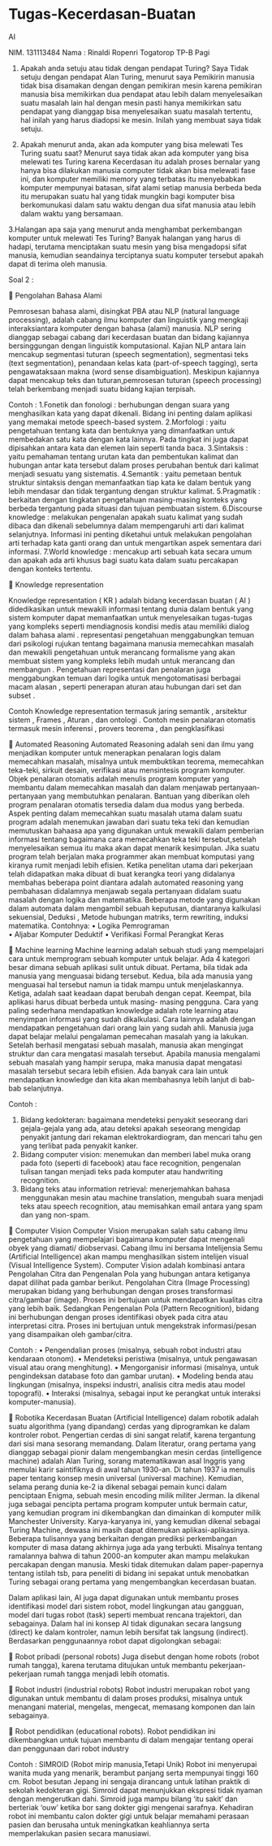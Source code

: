 # Tugas-Kecerdasan-Buatan
AI

NIM. 131113484
Nama : Rinaldi Ropenri Togatorop
TP-B Pagi
1. Apakah anda setuju atau tidak dengan pendapat Turing?
Saya Tidak setuju dengan pendapat Alan Turing, menurut saya Pemikirin manusia tidak bisa disamakan dengan dengan pemikiran mesin karena pemikiran manusia bisa memikirkan dua pendapat atau lebih dalam menyelesaikan suatu masalah lain hal dengan mesin pasti hanya memikirkan satu pendapat yang dianggap bisa menyelesaikan suatu masalah tertentu, hal inilah yang harus diadopsi ke mesin. Inilah yang membuat saya tidak setuju.

2. Apakah menurut anda, akan ada komputer yang bisa melewati Tes Turing suatu saat?
Menurut saya tidak akan ada komputer yang bisa melewati tes Turing karena Kecerdasan itu adalah proses bernalar yang hanya bisa dilakukan manusia computer tidak akan bisa melewati fase ini, dan komputer memiliki memory yang terbatas itu menyebabkan komputer mempunyai batasan, sifat alami setiap manusia berbeda beda itu merupakan suatu hal yang tidak mungkin bagi komputer bisa berkomunukasi dalam satu waktu dengan dua sifat manusia atau lebih dalam waktu yang bersamaan.

3.Halangan apa saja yang menurut anda menghambat perkembangan komputer untuk melewati Tes Turing?
Banyak halangan yang harus di hadapi, terutama menciptakan suatu mesin yang bisa mengadopsi sifat manusia, kemudian seandainya terciptanya suatu komputer tersebut apakah dapat di terima oleh manusia.

Soal 2 : 

 Pengolahan Bahasa Alami

Pemrosesan bahasa alami, disingkat PBA atau NLP (natural language processing), adalah cabang ilmu komputer dan linguistik yang mengkaji interaksiantara komputer dengan bahasa (alami) manusia. NLP sering dianggap sebagai cabang dari kecerdasan buatan dan bidang kajiannya bersinggungan dengan linguistik komputasional. Kajian NLP antara lain mencakup segmentasi tuturan (speech segmentation), segmentasi teks (text segmentation), penandaan kelas kata (part-of-speech tagging), serta pengawataksaan makna (word sense disambiguation). Meskipun kajiannya dapat mencakup teks dan tuturan,pemrosesan tuturan (speech processing) telah berkembang menjadi suatu bidang kajian terpisah.

Contoh :
1.Fonetik dan fonologi : berhubungan dengan suara yang menghasilkan kata yang dapat dikenali. Bidang ini penting dalam aplikasi yang memakai metode speech-based system.
2.Morfologi : yaitu pengetahuan tentang kata dan bentuknya yang dimanfaatkan untuk membedakan satu kata dengan kata lainnya. Pada tingkat ini juga dapat dipisahkan antara kata dan elemen lain seperti tanda baca.
3.Sintaksis : yaitu pemahaman tentang urutan kata dan pembentukan kalimat dan hubungan antar kata tersebut dalam proses perubahan bentuk dari kalimat menjadi sesuatu yang sistematis.
4.Semantik : yaitu pemetaan bentuk struktur sintaksis dengan memanfaatkan tiap kata ke dalam bentuk yang lebih mendasar dan tidak tergantung dengan struktur kalimat.
5.Pragmatik : berkaitan dengan tingkatan pengetahuan masing-masing konteks yang berbeda tergantung pada situasi dan tujuan pembuatan sistem.
6.Discourse knowledge : melakukan pengenalan apakah suatu kalimat yang sudah dibaca dan dikenali sebelumnya dalam  mempengaruhi arti dari kalimat selanjutnya. Informasi ini penting diketahui untuk melakukan pengolahan arti terhadap kata ganti orang dan untuk mengartikan aspek sementara dari informasi.
7.World knowledge : mencakup arti sebuah kata secara umum dan apakah ada arti khusus bagi suatu kata dalam suatu percakapan dengan konteks tertentu.


 Knowledge representation 

Knowledge representation ( KR ) adalah bidang kecerdasan buatan ( AI ) didedikasikan untuk mewakili informasi tentang dunia dalam bentuk yang sistem komputer dapat memanfaatkan untuk menyelesaikan tugas-tugas yang kompleks seperti mendiagnosis kondisi medis atau memiliki dialog dalam bahasa alami . representasi pengetahuan menggabungkan temuan dari psikologi rujukan tentang bagaimana manusia memecahkan masalah dan mewakili pengetahuan untuk merancang formalisme yang akan membuat sistem yang kompleks lebih mudah untuk merancang dan membangun . Pengetahuan representasi dan penalaran juga menggabungkan temuan dari logika untuk mengotomatisasi berbagai macam alasan , seperti penerapan aturan atau hubungan dari set dan subset .

Contoh Knowledge representation termasuk jaring semantik , arsitektur sistem , Frames , Aturan , dan ontologi . Contoh mesin penalaran otomatis termasuk mesin inferensi , provers teorema , dan pengklasifikasi 



 Automated Reasoning
Automated Reasoning adalah seni dan ilmu yang menjadikan komputer untuk  menerapkan penalaran logis dalam memecahkan masalah, misalnya untuk membuktikan teorema, memecahkan teka-teki, sirkuit desain, verifikasi atau mensintesis program komputer. Objek penalaran otomatis adalah menulis program komputer yang membantu dalam memecahkan masalah dan dalam menjawab pertanyaan-pertanyaan yang membutuhkan penalaran. Bantuan yang diberikan oleh program penalaran otomatis tersedia dalam dua modus yang berbeda.
Aspek penting dalam memecahkan suatu masalah utama dalam suatu program adalah menemukan jawaban dari suatu teka teki dan kemudian memutuskan bahaasa apa yang digunakan untuk mewakili dalam pemberian informasi tentang bagaimana cara memecahkan teka teki tersebut,setelah menyelesaikan semua itu maka akan dapat menarik kesimpulan. Jika suatu program telah berjalan maka programmer akan membuat komputasi yang kiranya rumit menjadi lebih efisien. Ketika penelitan utama dari pekerjaan telah didapatkan maka dibuat di buat kerangka teori yang didalanya membahas beberapa point diantara adalah automated reasoning yang pembahasan didalamnya menjawab segala pertanyaan didalam suatu masalah dengan logika dan matematika.
Beberapa metode yang digunakan dalam automata dalam mengambil sebuah keputusan, diantaranya kalkulasi sekuensial, Deduksi , Metode hubungan matriks, term rewriting, induksi matematika.
Contohnya:
• Logika Pemrograman       
• Aljabar Komputer Deduktif
• Verifikasi Formal Perangkat Keras



 Machine learning
Machine learning adalah sebuah studi yang mempelajari cara untuk memprogram sebuah komputer untuk belajar. Ada 4 kategori besar dimana sebuah aplikasi sulit untuk dibuat. Pertama, bila tidak ada manusia yang menguasai bidang tersebut. Kedua, bila ada manusia yang menguasai hal tersebut namun ia tidak mampu untuk menjelaskannya. Ketiga, adalah saat keadaan dapat berubah dengan cepat. Keempat, bila aplikasi harus dibuat berbeda untuk masing- masing pengguna.
Cara yang paling sederhana mendapatkan knowledge adalah rote learning atau menyimpan informasi yang sudah dikalkulasi. Cara lainnya adalah dengan mendapatkan pengetahuan dari orang lain yang sudah ahli. Manusia juga dapat belajar melalui pengalaman pemecahan masalah yang ia lakukan. Setelah berhasil mengatasi sebuah masalah, manusia akan mengingat struktur dan cara mengatasi masalah tersebut. Apabila manusia mengalami sebuah masalah yang hampir serupa, maka manusia dapat mengatasi masalah tersebut secara lebih efisien. Ada banyak cara lain untuk mendapatkan knowledge dan kita akan membahasnya lebih lanjut di bab- bab selanjutnya.

Contoh :
1. Bidang kedokteran: bagaimana mendeteksi penyakit seseorang dari gejala-gejala yang ada, atau deteksi apakah seseorang mengidap penyakit jantung dari rekaman elektrokardiogram, dan mencari tahu gen yang terlibat pada penyakit kanker.
2. Bidang computer vision: menemukan dan memberi label muka orang pada foto (seperti di facebook) atau face recognition, pengenalan tulisan tangan menjadi teks pada komputer atau handwriting recognition.
3. Bidang teks atau information retrieval: menerjemahkan bahasa menggunakan mesin atau machine translation, mengubah suara menjadi teks atau speech recognition, atau memisahkan email antara yang spam dan yang non-spam.


 Computer Vision
Computer Vision merupakan  salah satu cabang ilmu pengetahuan yang mempelajari bagaimana komputer dapat mengenali obyek yang diamati/ diobservasi. Cabang ilmu ini bersama Intelijensia Semu (Artificial Intelligence) akan mampu menghasilkan sistem intelijen visual (Visual Intelligence System).
Computer Vision adalah kombinasi antara Pengolahan Citra dan Pengenalan Pola yang hubungan antara ketiganya dapat dilihat pada gambar berikut.
Pengolahan Citra (Image Processing) merupakan bidang yang berhubungan dengan proses transformasi citra/gambar (image). Proses ini bertujuan untuk mendapatkan kualitas citra yang lebih baik. 
Sedangkan Pengenalan Pola (Pattern Recognition), bidang ini berhubungan dengan proses identifikasi obyek pada citra atau interpretasi citra. Proses ini bertujuan untuk mengekstrak informasi/pesan yang disampaikan oleh gambar/citra.

Contoh : 
•	Pengendalian proses (misalnya, sebuah robot industri atau kendaraan otonom).
•	Mendeteksi peristiwa (misalnya, untuk pengawasan visual atau orang menghitung).
•	Mengorganisir informasi (misalnya, untuk pengindeksan database foto dan gambar urutan).
•	Modeling benda atau lingkungan (misalnya, inspeksi industri, analisis citra medis atau model topografi).
•	Interaksi (misalnya, sebagai input ke perangkat untuk interaksi komputer-manusia).

 Robotika
Kecerdasan Buatan (Artificial Intelligence) dalam robotik adalah suatu algorithma (yang dipandang) cerdas yang diprogramkan ke dalam kontroler robot. Pengertian cerdas di sini sangat relatif, karena tergantung dari sisi mana sesorang memandang. Dalam literatur, orang pertama yang dianggap sebagai pionir dalam mengembangkan mesin cerdas (intelligence machine) adalah Alan Turing, sorang matematikawan asal Inggris yang memulai karir saintifiknya di awal tahun 1930-an. Di tahun 1937 ia menulis paper tentang konsep mesin universal (universal machine). Kemudian, selama perang dunia ke-2 ia dikenal sebagai pemain kunci dalam penciptaan Enigma, sebuah mesin encoding milik militer Jerman. Ia dikenal juga sebagai pencipta pertama program komputer untuk bermain catur, yang kemudian program ini dikembangkan dan dimainkan di komputer milik Manchester University. Karya-karyanya ini, yang kemudian dikenal sebagai Turing Machine, dewasa ini masih dapat ditemukan aplikasi-aplikasinya. Beberapa tulisannya yang berkaitan dengan prediksi perkembangan komputer di masa datang akhirnya juga ada yang terbukti. Misalnya tentang ramalannya bahwa di tahun 2000-an komputer akan mampu melakukan percakapan dengan manusia. Meski tidak ditemukan dalam paper-papernya tentang istilah tsb, para peneliti di bidang ini sepakat untuk menobatkan Turing sebagai orang pertama yang mengembangkan kecerdasan buatan.

Dalam aplikasi lain, AI juga dapat digunakan untuk membantu proses identifikasi model dari sistem robot, model lingkungan atau gangguan, model dari tugas robot (task) seperti membuat rencana trajektori, dan sebagainya. Dalam hal ini konsep AI tidak digunakan secara langsung (direct) ke dalam kontroler, namun lebih bersifat tak langsung (indirect).
Berdasarkan penggunaannya robot dapat digolongkan sebagai:


 Robot pribadi (personal robots)
Juga disebut dengan home robots (robot rumah tangga), karena terutama ditujukan untuk membantu pekerjaan-pekerjaan rumah tangga menjadi lebih otomatis. 


 Robot industri (industrial robots)
Robot industri merupakan robot yang digunakan untuk membantu di dalam proses produksi, misalnya untuk menangani material, mengelas, mengecat, memasang komponen dan lain sebagainya.


 Robot pendidikan (educational robots).
Robot pendidikan ini dikembangkan untuk tujuan membantu di dalam mengajar tentang operai dan penggunaan dari robot industry

Contoh :
SIMROID (Robot mirip manusia,Tetapi Unik)
Robot ini menyerupai wanita muda yang menarik, berambut panjang serta mempunyai tinggi 160 cm. Robot besutan Jepang ini sengaja dirancang untuk latihan praktik di sekolah kedokteran gigi. Simroid dapat menunjukkan ekspresi tidak nyaman dengan mengerutkan dahi.
Simroid juga mampu bilang ‘itu sakit’ dan berteriak ‘ouw’ ketika bor sang dokter gigi mengenai sarafnya. Kehadiran robot ini membantu calon dokter gigi untuk belajar memahami perasaan pasien dan berusaha untuk meningkatkan keahliannya serta memperlakukan pasien secara manusiawi.

